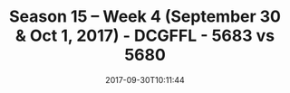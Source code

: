 ---
title: Season 15 – Week 4 (September 30 & Oct 1, 2017) - DCGFFL - 5683 vs 5680
teams_score:
- team: 5683
  score: 0
- team: 5680
  score: 33
mvp: Stephanie McDaniel, Brandon Waggoner
game-ball: Jermaine Jackson, Kris Kostura
sportsperson: Scott Williams, Chris Hobbs
season: 15
week: 4
date: '2017-09-30T10:11:44'
pageid: season-15-week-4-september-30-oct-1-2017-5683-vs-5680
---